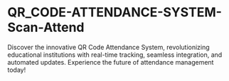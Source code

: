 # QR_CODE-ATTENDANCE-SYSTEM-Scan-Attend
Discover the innovative QR Code Attendance System, revolutionizing educational institutions with real-time tracking, seamless integration, and automated updates. Experience the future of attendance management today!
